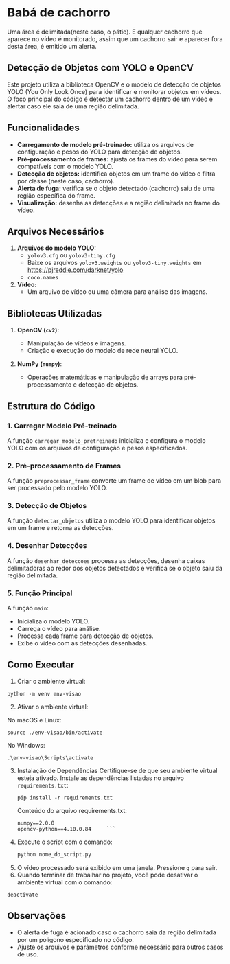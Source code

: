 # Babá de cachorro
Uma área é delimitada(neste caso, o pátio). E qualquer cachorro que aparece no vídeo é monitorado, assim que um cachorro sair e aparecer fora desta área, é emitido um alerta.

## Detecção de Objetos com YOLO e OpenCV

Este projeto utiliza a biblioteca OpenCV e o modelo de detecção de objetos YOLO (You Only Look Once) para identificar e monitorar objetos em vídeos. O foco principal do código é detectar um cachorro dentro de um vídeo e alertar caso ele saia de uma região delimitada.

## Funcionalidades

- **Carregamento de modelo pré-treinado:** utiliza os arquivos de configuração e pesos do YOLO para detecção de objetos.
- **Pré-processamento de frames:** ajusta os frames do vídeo para serem compatíveis com o modelo YOLO.
- **Detecção de objetos:** identifica objetos em um frame do vídeo e filtra por classe (neste caso, cachorro).
- **Alerta de fuga:** verifica se o objeto detectado (cachorro) saiu de uma região específica do frame.
- **Visualização:** desenha as detecções e a região delimitada no frame do vídeo.

## Arquivos Necessários

1. **Arquivos do modelo YOLO:**
   - `yolov3.cfg` ou `yolov3-tiny.cfg`
   - Baixe os arquivos `yolov3.weights` ou `yolov3-tiny.weights` em https://pjreddie.com/darknet/yolo
   - `coco.names`
2. **Vídeo:**
   - Um arquivo de vídeo ou uma câmera para análise das imagens.

## Bibliotecas Utilizadas

1. **OpenCV (`cv2`)**:
   - Manipulação de vídeos e imagens.
   - Criação e execução do modelo de rede neural YOLO.

2. **NumPy (`numpy`)**:
   - Operações matemáticas e manipulação de arrays para pré-processamento e detecção de objetos.

## Estrutura do Código

### 1. **Carregar Modelo Pré-treinado**
A função `carregar_modelo_pretreinado` inicializa e configura o modelo YOLO com os arquivos de configuração e pesos especificados.

### 2. **Pré-processamento de Frames**
A função `preprocessar_frame` converte um frame de vídeo em um blob para ser processado pelo modelo YOLO.

### 3. **Detecção de Objetos**
A função `detectar_objetos` utiliza o modelo YOLO para identificar objetos em um frame e retorna as detecções.

### 4. **Desenhar Detecções**
A função `desenhar_deteccoes` processa as detecções, desenha caixas delimitadoras ao redor dos objetos detectados e verifica se o objeto saiu da região delimitada.

### 5. **Função Principal**
A função `main`:
- Inicializa o modelo YOLO.
- Carrega o vídeo para análise.
- Processa cada frame para detecção de objetos.
- Exibe o vídeo com as detecções desenhadas.

## Como Executar
1. Criar o ambiente virtual:
  ```
  python -m venv env-visao
  ```
2. Ativar o ambiente virtual:
  
  No macOS e Linux:
  ```
  source ./env-visao/bin/activate
  ```
  No Windows:
  
  ```
  .\env-visao\Scripts\activate
  ```
3. Instalação de Dependências
   Certifique-se de que seu ambiente virtual esteja ativado. Instale as dependências listadas no arquivo ```requirements.txt```:
     ```
     pip install -r requirements.txt
     ```
   Conteúdo do arquivo requirements.txt:
     ```
     numpy==2.0.0
     opencv-python==4.10.0.84     ```

4. Execute o script com o comando:
   ```bash
   python nome_do_script.py
   ```
5. O vídeo processado será exibido em uma janela. Pressione `q` para sair.
6. Quando terminar de trabalhar no projeto, você pode desativar o ambiente virtual com o comando:
  ```
  deactivate
  ```

## Observações
- O alerta de fuga é acionado caso o cachorro saia da região delimitada por um polígono especificado no código.
- Ajuste os arquivos e parâmetros conforme necessário para outros casos de uso.

